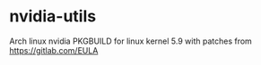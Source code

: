 # nvidia-utils

Arch linux nvidia PKGBUILD for linux kernel 5.9 with patches from https://gitlab.com/EULA
